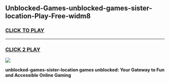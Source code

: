 
## Unblocked-Games-unblocked-games-sister-location-Play-Free-widm8
<h3>
<a href="https://premium76.site?title=unblocked-games-sister-location&ref=23A">CLICK TO PLAY</a></h3>
<hr>

<h3>
<a href="https://premium76.site?title=unblocked-games-sister-location&ref=23A">CLICK 2 PLAY</a>
  
</h3>

<a href="https://premium76.site?title=unblocked-games-sister-location&ref=23A"><img src="https://clearcache.store/games.png"></a>


**unblocked-games-sister-location games unblocked: Your Gateway to Fun and Accessible Online Gaming**
